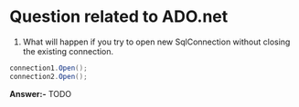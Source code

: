 # Question related to ADO.net

1. What will happen if you try to open new SqlConnection without closing the existing connection.

  ```csharp
  connection1.Open();
  connection2.Open();
  ```
  **Answer:-** TODO
